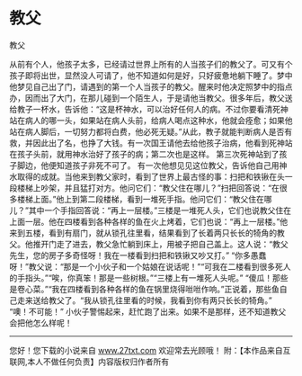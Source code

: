 # 教父

教父 

从前有个人，他孩子太多，已经请过世界上所有的人当孩子们的教父了。可又有个孩子即将出世，显然没人可请了，他不知道如何是好，只好疲惫地躺下睡了。梦中他梦见自己出了门，请遇到的第一个人当孩子的教父。醒来时他决定照梦中的指点办，因而出了大门，在那儿碰到一个陌生人，于是请他当教父。很多年后，教父送给教子一杯水，告诉他：“这是杯神水，可以治好任何人的病。不过你要看清死神站在病人的哪一头，如果站在病人头前，给病人喝点这种水，他就会痊愈；如果他站在病人脚后，一切努力都将白费，他必死无疑。”从此，教子就能判断病人是否有救，并因此出了名，也挣了大钱。有一次国王请他去给他孩子治病，他看到死神站在孩子头前，就用神水治好了孩子的病；第二次也是这样。 
第三次死神站到了孩子脚边，他便知道孩子非死不可了。 
有一次他想见见这位教父，告诉他自己用神水取得的成就。当他来到教父家时，看到了世界上最古怪的事：扫把和铁锹在头一段楼梯上吵架，并且猛打对方。他问它们：“教父住在哪儿？”扫把回答说：“在很多楼梯上面。”他上到第二段楼梯，看到一堆死手指。他问它们：“教父住在哪儿？”其中一个手指回答说：“再上一层楼。”三楼是一堆死人头，它们也说教父住在上面一层。他在四楼看到各种各样的鱼在火上烤着，它们也说：“再上一层楼。”他来到五楼，看到有扇门，就从锁孔往里看，结果看到了长着两只长长的犄角的教父。他推开门走了进去，教父急忙躺到床上，用被子把自己盖上。这人说：“教父先生，您的房子多奇怪呀！我在一楼看到扫把和铁锹又吵又打。” 
“你多愚蠢呀！”教父说：“那是一个小伙子和一个姑娘在说话呢！”“可我在二楼看到很多死人的手指头。”“唉，你真笨！那是一些树根。”“三楼上有一堆死人头呢。” 
“傻瓜！那些是卷心菜。”“我在四楼看到各种各样的鱼在锅里烧得咝咝作响。”正说着，那些鱼自己走来送给教父了。“我从锁孔往里看的时候，我看到你有两只长长的犄角。” 
“噢！不可能！” 
小伙子警惕起来，赶忙跑了出来。如果不是那样，还不知道教父会把他怎么样呢！ 

                  
--------------------
您好！您下载的小说来自 www.27txt.com 欢迎常去光顾哦！
附：【本作品来自互联网,本人不做任何负责】内容版权归作者所有